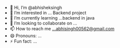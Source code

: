 - 👋 Hi, I’m @abhisheksingh
- 👀 I’m interested in ... Backend project
- 🌱 I’m currently learning ...backend in java
- 💞️ I’m looking to collaborate on ...
- 📫 How to reach me ...abhisingh00562@gmail.com
- 😄 Pronouns: ...
- ⚡ Fun fact: ...

<!---
abhisheksingh8285/abhisheksingh8285 is a ✨ special ✨ repository because its `README.md` (this file) appears on your GitHub profile.
You can click the Preview link to take a look at your changes.
--->
